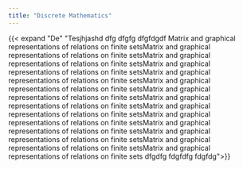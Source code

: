```yaml
---
title: "Discrete Mathematics"
---
```



{{< expand
"De"
"Tesjhjashd dfg dfgfg dfgfdgdf Matrix and graphical representations of relations on finite setsMatrix and graphical representations of relations on finite setsMatrix and graphical representations of relations on finite setsMatrix and graphical representations of relations on finite setsMatrix and graphical representations of relations on finite setsMatrix and graphical representations of relations on finite setsMatrix and graphical representations of relations on finite setsMatrix and graphical representations of relations on finite setsMatrix and graphical representations of relations on finite setsMatrix and graphical representations of relations on finite setsMatrix and graphical representations of relations on finite setsMatrix and graphical representations of relations on finite setsMatrix and graphical representations of relations on finite setsMatrix and graphical representations of relations on finite sets dfgdfg fdgfdfg fdgfdg">}}

